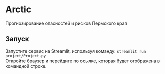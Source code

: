 # Arctic
Прогнозирование опасностей и рисков Пермского края
## Запуск
Запустите сервис на Streamlit, используя команду: 
`streamlit run project/Project.py`  
Откройте браузер и перейдите по ссылке, которая будет отображена в командной строке.
